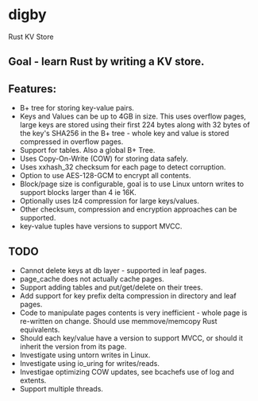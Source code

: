 # digby
Rust KV Store

## Goal - learn Rust by writing a KV store.

## Features:
* B+ tree for storing key-value pairs.
* Keys and Values can be up to 4GB in size. This uses overflow pages, large keys are stored using their first 224 bytes along with 32 bytes of the key's SHA256 in the B+ tree - whole key and value is stored compressed in overflow pages.
* Support for tables. Also a global B+ Tree.
* Uses Copy-On-Write (COW) for storing data safely.
* Uses xxhash_32 checksum for each page to detect corruption.
* Option to use AES-128-GCM to encrypt all contents.
* Block/page size is configurable, goal is to use Linux untorn writes to support blocks larger than 4 ie 16K.
* Optionally uses lz4 compression for large keys/values.
* Other checksum, compression and encryption approaches can be supported.
* key-value tuples have versions to support MVCC.

## TODO
* Cannot delete keys at db layer - supported in leaf pages.
* page_cache does not actually cache pages.
* Support adding tables and put/get/delete on their trees.
* Add support for key prefix delta compression in directory and leaf pages.
* Code to manipulate pages contents is very inefficient - whole page is re-written on change. Should use memmove/memcopy Rust equivalents.
* Should each key/value have a version to support MVCC, or should it inherit the version from its page.
* Investigate using untorn writes in Linux.
* Investigate using io_uring for writes/reads.
* Investigae optimizing COW updates, see bcachefs use of log and extents.
* Support multiple threads.


